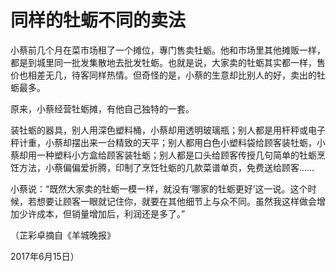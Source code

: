# 同样的牡蛎不同的卖法

小蔡前几个月在菜市场租了一个摊位，專门售卖牡蛎。他和市场里其他摊贩一样，都是到城里同一批发集散地去批发牡蛎。也就是说，大家卖的牡蛎其实都一样，售价也相差无几，待客同样热情。但奇怪的是，小蔡的生意却比别人的好，卖出的牡蛎最多。 

原来，小蔡经营牡蛎摊，有他自己独特的一套。 

装牡蛎的器具，别人用深色塑料桶，小蔡却用透明玻璃瓶；别人都是用杆秤或电子秤计重，小蔡却摆出来一台精致的天平；别人都用白色小塑料袋给顾客装牡蛎，小蔡却用一种塑料小方盒给顾客装牡蛎；别人都是口头给顾客传授几句简单的牡蛎烹饪方法，小蔡偏偏爱折腾，印制了烹饪牡蛎的几款菜谱单页，免费送给顾客…… 

小蔡说：“既然大家卖的牡蛎一模一样，就没有‘哪家的牡蛎更好’这一说。这个时候，若想要让顾客一眼就记住你，就要在其他细节上与众不同。虽然我这样做会增加少许成本，但销量增加后，利润还是多了。” 

（芷彩卓摘自《羊城晚报》 

2017年6月15日）